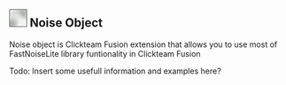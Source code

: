 ## ![NosieLogo](Noise/Icon.png) Noise Object
Noise object is Clickteam Fusion extension that allows you to use most of FastNoiseLite library funtionality in Clickteam Fusion

Todo: Insert some usefull information and examples here?